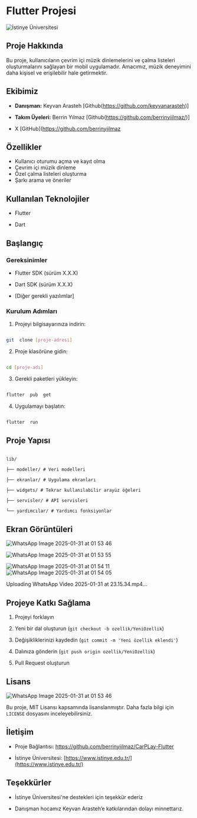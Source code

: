 
# Flutter Projesi


![İstinye Üniversitesi](https://upload.wikimedia.org/wikipedia/commons/d/d9/%C4%B0stinye_%C3%9Cniversitesi_logo.svg)


  

## Proje Hakkında

Bu proje, kullanıcıların çevrim içi müzik dinlemelerini ve çalma listeleri oluşturmalarını sağlayan bir mobil uygulamadır. Amacımız, müzik deneyimini daha kişisel ve erişilebilir hale getirmektir.

  

## Ekibimiz

-  **Danışman:** Keyvan Arasteh [Github(https://github.com/keyvanarasteh)]

-  **Takım Üyeleri:** Berrin Yılmaz [Github(https://github.com/berrinyiilmaz/)]

- X [GitHub](https://github.com/berrinyiilmaz

  

## Özellikler


-   Kullanıcı oturumu açma ve kayıt olma
-   Çevrim içi müzik dinleme
-   Özel çalma listeleri oluşturma
-   Şarkı arama ve öneriler




  

## Kullanılan Teknolojiler

- Flutter

- Dart



  

## Başlangıç

  

### Gereksinimler

- Flutter SDK (sürüm X.X.X)

- Dart SDK (sürüm X.X.X)

- [Diğer gerekli yazılımlar]

  

### Kurulum Adımları

1. Projeyi bilgisayarınıza indirin:

```bash

git  clone [proje-adresi]

```

  

2. Proje klasörüne gidin:

```bash

cd [proje-adı]

```

  

3. Gerekli paketleri yükleyin:

```bash

flutter  pub  get

```

  

4. Uygulamayı başlatın:

```bash

flutter  run

```

  

## Proje Yapısı

```

lib/

├── modeller/ # Veri modelleri

├── ekranlar/ # Uygulama ekranları

├── widgets/ # Tekrar kullanılabilir arayüz öğeleri

├── servisler/ # API servisleri

└── yardımcılar/ # Yardımcı fonksiyonlar

```

  

## Ekran Görüntüleri


![WhatsApp Image 2025-01-31 at 01 53 46](https://github.com/user-attachments/assets/70c4ad5c-8af8-4270-bcb2-c930a3eece8f)

![WhatsApp Image 2025-01-31 at 01 53 55](https://github.com/user-attachments/assets/a591675c-ce02-428d-97ff-6b2e0603fa6c)

  ![WhatsApp Image 2025-01-31 at 01 54 11](https://github.com/user-attachments/assets/c82afe4d-4444-4d9b-8351-337647b9552d)
![WhatsApp Image 2025-01-31 at 01 54 05](https://github.com/user-attachments/assets/3748530c-1f18-4228-a535-b9c3eab5749a)




Uploading WhatsApp Video 2025-01-31 at 23.15.34.mp4…



## Projeye Katkı Sağlama

1. Projeyi forklayın

2. Yeni bir dal oluşturun (`git checkout -b ozellik/YeniOzellik`)

3. Değişikliklerinizi kaydedin (`git commit -m 'Yeni özellik eklendi'`)

4. Dalınıza gönderin (`git push origin ozellik/YeniOzellik`)

5. Pull Request oluşturun

  

## Lisans
![WhatsApp Image 2025-01-31 at 01 53 46](https://github.com/user-attachments/assets/8c45808c-b4a6-47a5-ac6b-9aeeaeaafdbf)

Bu proje, MIT Lisansı kapsamında lisanslanmıştır. Daha fazla bilgi için `LICENSE` dosyasını inceleyebilirsiniz.

  

## İletişim

- Proje Bağlantısı: https://github.com/berrinyiilmaz/CarPLay-Flutter

- İstinye Üniversitesi: [https://www.istinye.edu.tr/](https://www.istinye.edu.tr/)

  

## Teşekkürler

- İstinye Üniversitesi'ne destekleri için teşekkür ederiz

- Danışman hocamız Keyvan Arasteh’e katkılarından dolayı minnettarız.

  
  

